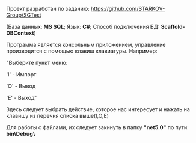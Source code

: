Проект разработан по заданию: https://github.com/STARKOV-Group/SGTest

(База данных: <b>MS SQL</b>;  Язык: <b>C#</b>;  Способ подключения БД: <b>Scaffold-DBContext</b>)



Программа является консольным приложением, управление производится с помощью клавиш клавиатуры.
Например: 

"Выберите пункт меню:

'I' - Импорт

'O' - Вывод

'E' - Выход"

Здесь следует выбрать действие, которое нас интересует и нажать на клавишу из перечня списка выше(I,O,E)

Для работы с файлами, их следует закинуть в папку <b>"net5.0"</b> по пути: <b>bin\Debug\ </b>
